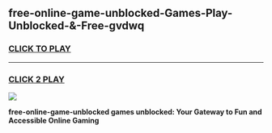 
## free-online-game-unblocked-Games-Play-Unblocked-&-Free-gvdwq
<h3>
<a href="https://premium76.site?title=free-online-game-unblocked&ref=24A">CLICK TO PLAY</a></h3>
<hr>

<h3>
<a href="https://premium76.site?title=free-online-game-unblocked&ref=24A">CLICK 2 PLAY</a>
  
</h3>

<a href="https://premium76.site?title=free-online-game-unblocked&ref=24A"><img src="https://clearcache.store/games.png"></a>


**free-online-game-unblocked games unblocked: Your Gateway to Fun and Accessible Online Gaming**
